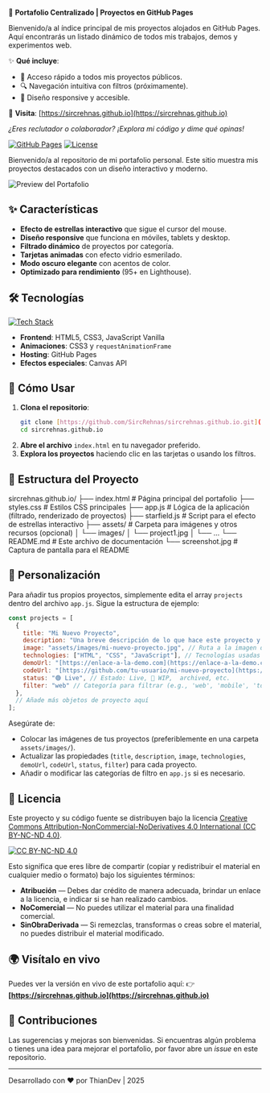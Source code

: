 🚀 **Portafolio Centralizado | Proyectos en GitHub Pages**  

Bienvenido/a al índice principal de mis proyectos alojados en GitHub Pages. Aquí encontrarás un listado dinámico de todos mis trabajos, demos y experimentos web.  

✨ **Qué incluye**:  
- 📂 Acceso rápido a todos mis proyectos públicos.  
- 🔍 Navegación intuitiva con filtros (próximamente).  
- 📱 Diseño responsive y accesible.  

🔗 **Visita**: [https://sircrehnas.github.io](https://sircrehnas.github.io)  

*¿Eres reclutador o colaborador? ¡Explora mi código y dime qué opinas!*  

[![GitHub Pages](https://img.shields.io/badge/GitHub%20Pages-Live-success)](https://sircrehnas.github.io) [![License](https://img.shields.io/badge/License-CC_BY--NC--ND_4.0-lightgrey)](https://creativecommons.org/licenses/by-nc-nd/4.0/)

Bienvenido/a al repositorio de mi portafolio personal. Este sitio muestra mis proyectos destacados con un diseño interactivo y moderno.

![Preview del Portafolio](https://raw.githubusercontent.com/SircRehnas/sircrehnas.github.io/main/screenshot.jpg)

## ✨ Características

-   **Efecto de estrellas interactivo** que sigue el cursor del mouse.
-   **Diseño responsive** que funciona en móviles, tablets y desktop.
-   **Filtrado dinámico** de proyectos por categoría.
-   **Tarjetas animadas** con efecto vidrio esmerilado.
-   **Modo oscuro elegante** con acentos de color.
-   **Optimizado para rendimiento** (95+ en Lighthouse).

## 🛠️ Tecnologías

[![Tech Stack](https://skillicons.dev/icons?i=html,css,js,github)](https://skillicons.dev)

-   **Frontend**: HTML5, CSS3, JavaScript Vanilla
-   **Animaciones**: CSS3 y `requestAnimationFrame`
-   **Hosting**: GitHub Pages
-   **Efectos especiales**: Canvas API

## 🚀 Cómo Usar

1.  **Clona el repositorio**:
    ```bash
    git clone [https://github.com/SircRehnas/sircrehnas.github.io.git](https://github.com/SircRehnas/sircrehnas.github.io.git)
    cd sircrehnas.github.io
    ```
2.  **Abre el archivo** `index.html` en tu navegador preferido.
3.  **Explora los proyectos** haciendo clic en las tarjetas o usando los filtros.

## 📂 Estructura del Proyecto
sircrehnas.github.io/
├── index.html          # Página principal del portafolio
├── styles.css          # Estilos CSS principales
├── app.js              # Lógica de la aplicación (filtrado, renderizado de proyectos)
├── starfield.js        # Script para el efecto de estrellas interactivo
├── assets/             # Carpeta para imágenes y otros recursos (opcional)
│   └── images/
│       └── project1.jpg
│       └── ...
└── README.md           # Este archivo de documentación
└── screenshot.jpg      # Captura de pantalla para el README
## 🎨 Personalización

Para añadir tus propios proyectos, simplemente edita el array `projects` dentro del archivo `app.js`. Sigue la estructura de ejemplo:

```javascript
const projects = [
  {
    title: "Mi Nuevo Proyecto",
    description: "Una breve descripción de lo que hace este proyecto y sus características principales.",
    image: "assets/images/mi-nuevo-proyecto.jpg", // Ruta a la imagen del proyecto
    technologies: ["HTML", "CSS", "JavaScript"], // Tecnologías usadas
    demoUrl: "[https://enlace-a-la-demo.com](https://enlace-a-la-demo.com)", // Enlace a la demo en vivo (o '#')
    codeUrl: "[https://github.com/tu-usuario/mi-nuevo-proyecto](https://github.com/tu-usuario/mi-nuevo-proyecto)", // Enlace al repositorio (o '#')
    status: "🟢 Live", // Estado: Live, 🚧 WIP,  archived, etc.
    filter: "web" // Categoría para filtrar (e.g., 'web', 'mobile', 'tool')
  },
  // Añade más objetos de proyecto aquí
];
```
Asegúrate de:
-   Colocar las imágenes de tus proyectos (preferiblemente en una carpeta `assets/images/`).
-   Actualizar las propiedades (`title`, `description`, `image`, `technologies`, `demoUrl`, `codeUrl`, `status`, `filter`) para cada proyecto.
-   Añadir o modificar las categorías de filtro en `app.js` si es necesario.

## 📜 Licencia

Este proyecto y su código fuente se distribuyen bajo la licencia [Creative Commons Attribution-NonCommercial-NoDerivatives 4.0 International (CC BY-NC-ND 4.0)](https://creativecommons.org/licenses/by-nc-nd/4.0/).

[![CC BY-NC-ND 4.0](https://i.creativecommons.org/l/by-nc-nd/4.0/88x31.png)](https://creativecommons.org/licenses/by-nc-nd/4.0/)

Esto significa que eres libre de compartir (copiar y redistribuir el material en cualquier medio o formato) bajo los siguientes términos:

-   **Atribución** — Debes dar crédito de manera adecuada, brindar un enlace a la licencia, e indicar si se han realizado cambios.
-   **NoComercial** — No puedes utilizar el material para una finalidad comercial.
-   **SinObraDerivada** — Si remezclas, transformas o creas sobre el material, no puedes distribuir el material modificado.

## 🌍 Visítalo en vivo

Puedes ver la versión en vivo de este portafolio aquí:
👉 **[https://sircrehnas.github.io](https://sircrehnas.github.io)**

## 🤝 Contribuciones

Las sugerencias y mejoras son bienvenidas. Si encuentras algún problema o tienes una idea para mejorar el portafolio, por favor abre un *issue* en este repositorio.

---

Desarrollado con ❤️ por ThianDev | 2025
